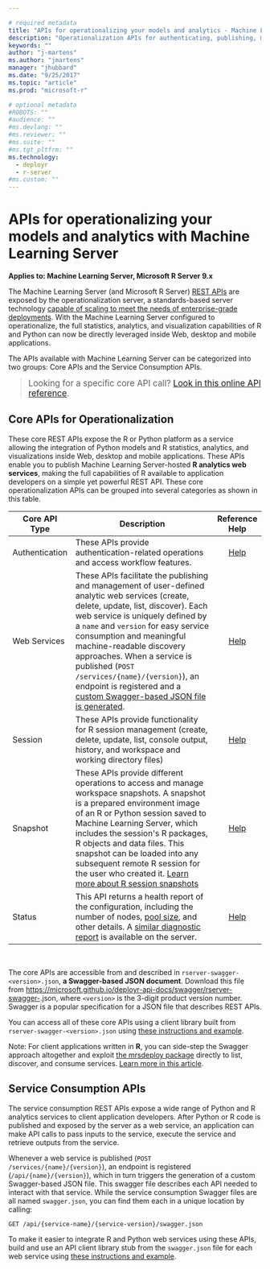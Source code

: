 ```yaml
---

# required metadata
title: "APIs for operationalizing your models and analytics - Machine Learning Server | Microsoft Docs"
description: "Operationalization APIs for authenticating, publishing, managing, and consuming web services with Machine Learning Server  or Microsoft R Server."
keywords: ""
author: "j-martens"
ms.author: "jmartens"
manager: "jhubbard"
ms.date: "9/25/2017"
ms.topic: "article"
ms.prod: "microsoft-r"

# optional metadata
#ROBOTS: ""
#audience: ""
#ms.devlang: ""
#ms.reviewer: ""
#ms.suite: ""
#ms.tgt_pltfrm: ""
ms.technology: 
  - deployr
  - r-server
#ms.custom: ""
---
```


# APIs for operationalizing your models and analytics with Machine Learning Server  

**Applies to: Machine Learning Server, Microsoft R Server 9.x**

The Machine Learning Server (and Microsoft R Server) <a href="https://microsoft.github.io/deployr-api-docs/" target="_blank">REST APIs</a> are exposed by the operationalization server, a standards-based server technology [capable of scaling to meet the needs of enterprise-grade deployments](configure-machine-learning-server-enterprise.md). With the Machine Learning Server configured to operationalize, the full statistics, analytics, and visualization capabilities of R and Python can now be directly leveraged inside Web, desktop and mobile applications.

The APIs available with Machine Learning Server can be categorized into two groups: Core APIs and the Service Consumption APIs.

><big>Looking for a specific core API call? <a href="https://microsoft.github.io/deployr-api-docs/" target="_blank">Look in this online API reference</a>.</big>


<a name="core"></a>

## Core APIs for Operationalization 

These core REST APIs expose the R or Python platform as a service allowing the integration of Python models and R statistics, analytics, and visualizations inside Web, desktop and mobile applications.  These APIs enable you to publish Machine Learning Server-hosted **R analytics web services**, making the full capabilities of R available to application developers on a simple yet powerful REST API. These core operationalization APIs can be grouped into several categories as shown in this table. 

Core API Type|Description|Reference Help
---------|-----------|:-----:
Authentication|These APIs provide authentication-related operations and access workflow features.|<a href="https://microsoft.github.io/deployr-api-docs/#authentication-apis" target="_blank">Help</a>
Web Services|These APIs facilitate the publishing and management of user-defined analytic web services (create, delete, update, list, discover). Each web service is uniquely defined by a `name` and `version` for easy service consumption and meaningful machine-readable discovery approaches. When a service is published (<code>POST /services/{name}/{version}</code>), an endpoint is registered and a [custom Swagger-based JSON file is generated](how-to-build-api-clients-from-swagger-for-app-integration.md).|<a href="https://microsoft.github.io/deployr-api-docs/#services-management-apis" target="_blank">Help</a>
Session|These APIs provide functionality for R session management (create, delete, update, list, console output, history, and workspace and working directory files)|<a href="https://microsoft.github.io/deployr-api-docs/#session-apis" target="_blank">Help</a>
Snapshot|These APIs provide different operations to access and manage workspace snapshots. A snapshot is a prepared environment image of an R or Python session saved to Machine Learning Server, which includes the session's R packages, R objects and data files. This snapshot can be loaded into any subsequent remote R session for the user who created it. [Learn more about R session snapshots](../r/how-to-execute-code-remotely.md#snapshot) |<a href="https://microsoft.github.io/deployr-api-docs/#snapshot-apis" target="_blank">Help</a>
Status|This API returns a health report of the configuration, including the number of nodes, [pool size](configure-evaluate-capacity.md#pool), and other details. A [similar diagnostic report](configure-run-diagnostics.md) is available on the server.|<a href="https://microsoft.github.io/deployr-api-docs/#status-apis" target="_blank">Help</a>

<br>

The core APIs are accessible from and described in  `rserver-swagger-<version>.json`, **a Swagger-based JSON document**. Download this file from https://microsoft.github.io/deployr-api-docs/swagger/rserver-swagger-<version>.json, where `<version>` is the 3-digit product version number. Swagger is a popular specification for a JSON file that describes REST APIs.  

You can access all of these core APIs using a client library built from `rserver-swagger-<version>.json` using [these instructions and example](how-to-build-api-clients-from-swagger-for-app-integration.md).

Note: For client applications written in **R**, you can side-step the Swagger approach altogether and exploit [the mrsdeploy package](../r-reference/mrsdeploy/mrsdeploy-package.md) directly to list, discover, and consume services. [Learn more in this article](how-to-consume-web-service-interact-in-r.md).

## Service Consumption APIs

The service consumption REST APIs expose a wide range of Python and R analytics services to client application developers.   After Python or R code is published and exposed by the server as a web service, an application can make API calls to pass inputs to the service, execute the service and retrieve outputs from the service.  

Whenever a web service is published (<code>POST /services/{name}/{version}</code>), an endpoint is registered (<code>/api/{name}/{version}</code>), which in turn triggers the generation of a custom Swagger-based JSON file. This swagger file describes each API needed to interact with that service. While the service consumption Swagger files are all named `swagger.json`, you can find them each in a unique location by calling:
```
GET /api/{service-name}/{service-version}/swagger.json
``` 

To make it easier to integrate R and Python web services using these APIs, build and use an API client library stub from the `swagger.json` file for each web service using [these instructions and example](how-to-build-api-clients-from-swagger-for-app-integration.md).
